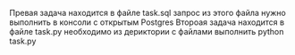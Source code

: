 Превая задача находится в файле task.sql запрос из этого файла нужно выполнить в консоли с открытым Postgres 
Второая задача находится в файле task.py необходимо из дериктории с файлами выполнить python task.py
